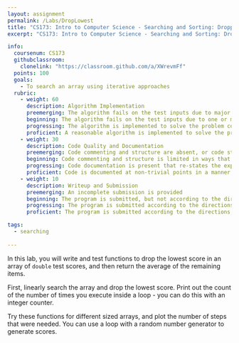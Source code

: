 ```yaml
---
layout: assignment
permalink: /Labs/DropLowest
title: "CS173: Intro to Computer Science - Searching and Sorting: Dropping the Lowest Score"
excerpt: "CS173: Intro to Computer Science - Searching and Sorting: Dropping the Lowest Score"

info:
  coursenum: CS173
  githubclassroom:
    clonelink: "https://classroom.github.com/a/XWrevmFf"
  points: 100
  goals:
    - To search an array using iterative approaches
  rubric:
    - weight: 60
      description: Algorithm Implementation
      preemerging: The algorithm fails on the test inputs due to major issues, or the program fails to compile and/or run
      beginning: The algorithm fails on the test inputs due to one or more minor issues
      progressing: The algorithm is implemented to solve the problem correctly according to given test inputs, but would fail if executed in a general case due to a minor issue or omission in the algorithm design or implementation
      proficient: A reasonable algorithm is implemented to solve the problem which correctly solves the problem according to the given test inputs, and would be reasonably expected to solve the problem in the general case
    - weight: 30
      description: Code Quality and Documentation
      preemerging: Code commenting and structure are absent, or code structure departs significantly from best practice, and/or the code departs significantly from the style guide
      beginning: Code commenting and structure is limited in ways that reduce the readability of the program, and/or there are minor departures from the style guide
      progressing: Code documentation is present that re-states the explicit code definitions, and/or code is written that mostly adheres to the style guide
      proficient: Code is documented at non-trivial points in a manner that enhances the readability of the program, and code is written according to the style guide
    - weight: 10
      description: Writeup and Submission
      preemerging: An incomplete submission is provided
      beginning: The program is submitted, but not according to the directions in one or more ways (for example, because it is lacking a readme writeup)
      progressing: The program is submitted according to the directions with a minor omission or correction needed
      proficient: The program is submitted according to the directions, including a readme writeup describing the solution

tags:
  - searching
  
---
```


In this lab, you will write and test functions to drop the lowest score in an array of `double` test scores, and then return the average of the remaining items.

First, linearly search the array and drop the lowest score.  Print out the count of the number of times you execute inside a loop - you can do this with an integer counter.

Try these functions for different sized arrays, and plot the number of steps that were needed.  You can use a loop with a random number generator to generate scores.
